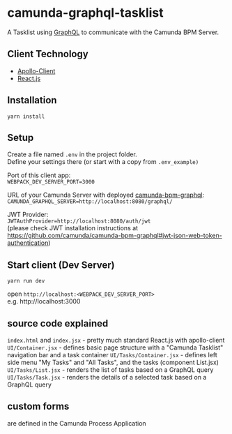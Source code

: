 camunda-graphql-tasklist
========================

A Tasklist using [GraphQL](https://github.com/camunda/camunda-bpm-graphql) to communicate with the Camunda BPM Server. <br>

## Client Technology
- [Apollo-Client](http://dev.apollodata.com/) <br>
- [React.js](https://facebook.github.io/react/)

## Installation

`yarn install`

## Setup
Create a file named `.env` in the project folder. <br>
Define your settings there (or start with a copy from `.env_example)`

Port of this client app: <br> 
`WEBPACK_DEV_SERVER_PORT=3000`

URL of your Camunda Server with deployed [camunda-bpm-graphql](https://github.com/camunda/camunda-bpm-graphql): <br>
`CAMUNDA_GRAPHQL_SERVER=http://localhost:8080/graphql/`

JWT Provider: <br>
`JWTAuthProvider=http://localhost:8080/auth/jwt` <br>
(please check JWT installation instructions at https://github.com/camunda/camunda-bpm-graphql#jwt-json-web-token-authentication)

## Start client (Dev Server)
`yarn run dev` <br>

open `http://localhost:<WEBPACK_DEV_SERVER_PORT>` <br> 
e.g. http://localhost:3000 <br>

## source code explained 
`index.html` and `index.jsx` - pretty much standard React.js with apollo-client<br>
`UI/Container.jsx` - defines basic page structure with a "Camunda Tasklist" navigation bar and a task container 
`UI/Tasks/Container.jsx` - defines left side menu "My Tasks" and "All Tasks", and the tasks (component List.jsx)
`UI/Tasks/List.jsx` - renders the list of tasks based on a GraphQL query 
`UI/Tasks/Task.jsx` - renders the details of a selected task based on a GraphQL query 

## custom forms
are defined in the Camunda Process Application